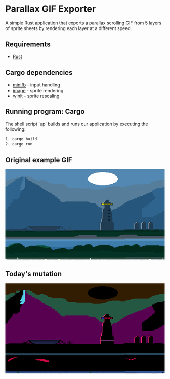 # Parallax GIF Exporter

A simple Rust application that exports a parallax scrolling GIF from 5 layers of sprite sheets
by rendering each layer at a different speed.



## Requirements
* [Rust](https://www.rust-lang.org/tools/install)

## Cargo dependencies

* [minifb](https://crates.io/crates/minifb) - input handling
* [image](https://crates.io/crates/image) - sprite rendering
* [winit](https://docs.rs/winit) - sprite rescaling 

## Running program: Cargo

The shell script 'up' builds and runs our application by executing the following:
```
1. cargo build
2. cargo run
```

## Original example GIF

![](original.gif)

## Today's mutation

![](mutation.gif)

